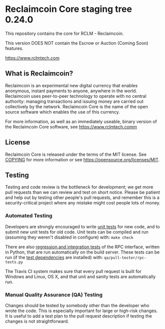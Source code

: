 Reclaimcoin Core staging tree 0.24.0
===============================

This repository contains the core for RCLM - Reclaimcoin. 

This version DOES NOT contain the Escrow or Auction (Coming Soon) features.

https://www.rclmtech.com


What is Reclaimcoin?
----------------

Reclaimcoin is an experimental new digital currency that enables anonymous, instant
payments to anyone, anywhere in the world. Reclaimcoin uses peer-to-peer technology
to operate with no central authority: managing transactions and issuing money
are carried out collectively by the network. Reclaimcoin Core is the name of the open
source software which enables the use of this currency.

For more information, as well as an immediately useable, binary version of
the Reclaimcoin Core software, see https://www.rclmtech.comm


License
-------

Reclaimcoin Core is released under the terms of the MIT license. See [COPYING](COPYING) for more
information or see https://opensource.org/licenses/MIT.

Testing
-------

Testing and code review is the bottleneck for development; we get more pull
requests than we can review and test on short notice. Please be patient and help out by testing
other people's pull requests, and remember this is a security-critical project where any mistake might cost people
lots of money.

### Automated Testing

Developers are strongly encouraged to write [unit tests](/doc/unit-tests.md) for new code, and to
submit new unit tests for old code. Unit tests can be compiled and run
(assuming they weren't disabled in configure) with: `make check`

There are also [regression and integration tests](/qa) of the RPC interface, written
in Python, that are run automatically on the build server.
These tests can be run (if the [test dependencies](/qa) are installed) with: `qa/pull-tester/rpc-tests.py`

The Travis CI system makes sure that every pull request is built for Windows
and Linux, OS X, and that unit and sanity tests are automatically run.

### Manual Quality Assurance (QA) Testing

Changes should be tested by somebody other than the developer who wrote the
code. This is especially important for large or high-risk changes. It is useful
to add a test plan to the pull request description if testing the changes is
not straightforward.
